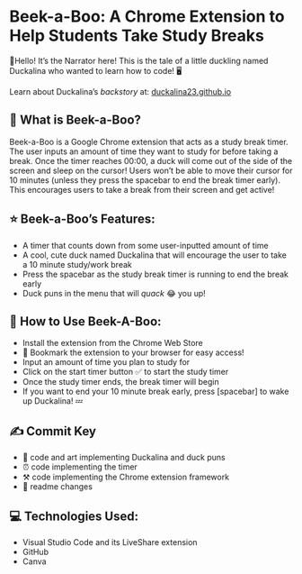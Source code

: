 # Beek-a-Boo: A Chrome Extension to Help Students Take Study Breaks

👋Hello! It’s the Narrator here! This is the tale of a little duckling named Duckalina who wanted to learn how to code! 🖥️

Learn about Duckalina’s *backstory* at: [duckalina23.github.io](duckalina23.github.io)

## 💁 What is Beek-a-Boo? 

Beek-a-Boo is a Google Chrome extension that acts as a study break timer. The user inputs an amount of time they want to study for before taking a break. Once the timer reaches 00:00, a duck will come out of the side of the screen and sleep on the cursor! Users won’t be able to move their cursor for 10 minutes (unless they press the spacebar to end the break timer early). This encourages users to take a break from their screen and get active! 

## ⭐ Beek-a-Boo’s Features:
* A timer that counts down from some user-inputted amount of time
* A cool, cute duck named Duckalina that will encourage the user to take a 10 minute study/work break
* Press the spacebar as the study break timer is running to end the break early
* Duck puns in the menu that will *quack* 😂 you up!

## 🦆 How to Use Beek-A-Boo:
* Install the extension from the Chrome Web Store
* 📑 Bookmark the extension to your browser for easy access!
* Input an amount of time you plan to study for
* Click on the start timer button ✅ to start the study timer
* Once the study timer ends, the break timer will begin
* If you want to end your 10 minute break early, press [spacebar] to wake up Duckalina! 💤

## ✍️ Commit Key
* 🦆 code and art implementing Duckalina and duck puns
* ⏰ code implementing the timer
* ⚒️ code implementing the Chrome extension framework
* 💄 readme changes
  
## 💻 Technologies Used:
* Visual Studio Code and its LiveShare extension
* GitHub
* Canva
